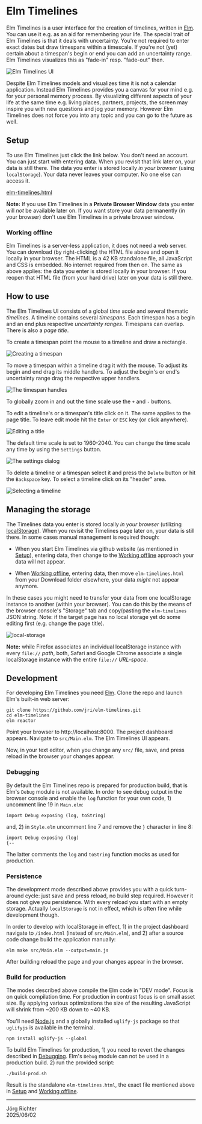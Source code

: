 # Elm Timelines

Elm Timelines is a user interface for the creation of timelines, written in [Elm](https://elm-lang.org). You can use it e.g. as an aid for remembering your life. The special trait of Elm Timelines is that it deals with uncertainty. You're not required to enter exact dates but draw timespans within a timescale. If you're not (yet) certain about a timespan's begin or end you can add an uncertainty range. Elm Timelines visualizes this as "fade-in" resp. "fade-out" then.

![Elm Timelines UI](doc/elm-timelines.png)

Despite Elm Timelines models and visualizes time it is not a calendar application. Instead Elm Timelines provides you a canvas for your mind e.g. for your personal memory process. By visualizing different aspects of your life at the same time e.g. living places, partners, projects, the screen may inspire you with new questions and jog your memory. However Elm Timelines does not force you into any topic and you can go to the future as well.

## Setup

To use Elm Timelines just click the link below. You don't need an account. You can just start with entering data. When you revisit that link later on, your data is still there. The data you enter is stored locally *in your browser* (using `localStorage`). Your data never leaves your computer. No one else can access it.

[elm-timelines.html](https://jri.github.io/elm-timelines/elm-timelines.html)

**Note:** If you use Elm Timelines in a **Private Browser Window** data you enter will *not* be available later on. If you want store your data permanently (in your browser) don't use Elm Timelines in a private browser window.

### Working offline

Elm Timelines is a server-less application, it does not need a web server. You can download (by right-clicking) the HTML file above and open it locally in your browser. The HTML is a 42 KB standalone file, all JavaScript and CSS is embedded. No internet required from then on. The same as above applies: the data you enter is stored locally in your browser. If you reopen that HTML file (from your hard drive) later on your data is still there.

## How to use

The Elm Timelines UI consists of a global *time scale* and several thematic *timelines*. A timeline contains several *timespans*. Each timespan has a begin and an end plus respective *uncertainty ranges*. Timespans can overlap. There is also a *page title*.

To create a timespan point the mouse to a timeline and draw a rectangle.

![Creating a timespan](doc/create-timespan.png)

To move a timespan within a timeline drag it with the mouse. To adjust its begin and end drag its middle handlers. To adjust the begin's or end's uncertainty range drag the respective upper handlers.

![The timespan handles](doc/timespan-handles.png)

To globally zoom in and out the time scale use the `+` and `-` buttons.

To edit a timeline's or a timespan's title click on it. The same applies to the page title. To leave edit mode hit the `Enter` or `ESC` key (or click anywhere).

![Editing a title](doc/edit-title.png)

The default time scale is set to 1960-2040. You can change the time scale any time by using the `Settings` button.

![The settings dialog](doc/settings-dialog.png)

To delete a timeline or a timespan select it and press the `Delete` button or hit the `Backspace` key. To select a timeline click on its "header" area.

![Selecting a timeline](doc/select-timeline.png)

## Managing the storage

The Timelines data you enter is stored locally *in your browser* (utilizing [localStorage](https://developer.mozilla.org/en-US/docs/Web/API/Web_Storage_API/Using_the_Web_Storage_API)).
When you revisit the Timelines page later on, your data is still there. In some cases manual management is required though:

- When you start Elm Timelines via github website (as mentioned in [Setup](#setup)), entering data, then change to the [Working offline](#working-offline) approach your data will not appear.

- When [Working offline](#working-offline), entering data, then move `elm-timelines.html` from your Download folder elsewhere, your data *might* not appear anymore.

In these cases you might need to transfer your data from one localStorage instance to another (within your browser). You can do this by the means of the browser console's "Storage" tab and copy/pasting the `elm-timelines` JSON string. Note: if the target page has no local storage yet do some editing first (e.g. change the page title).

![local-storage](doc/local-storage.png)

**Note:** while Firefox associates an individual localStorage instance with every `file://` *path*, both, Safari and Google Chrome associate a single localStorage instance with the entire `file://` *URL-space*.

## Development

For developing Elm Timelines you need [Elm](https://elm-lang.org). Clone the repo and launch Elm's built-in web server:
```
git clone https://github.com/jri/elm-timelines.git
cd elm-timelines
elm reactor
```
Point your browser to http://localhost:8000. The project dashboard appears. Navigate to `src/Main.elm`. The Elm Timelines UI appears.

Now, in your text editor, when you change any `src/` file, save, and press reload in the browser your changes appear.

### Debugging

By default the Elm Timelines repo is prepared for production build, that is Elm's `Debug` module is not available. In order to see debug output in the browser console and enable the `log` function for your own code, 1) uncomment line 19 in `Main.elm`:
```
import Debug exposing (log, toString)
```
and, 2) in `Style.elm` uncomment line 7 and remove the `}` character in line 8:
```
import Debug exposing (log)
{--
```
The latter comments the `log` and `toString` function mocks as used for production.

### Persistence

The development mode described above provides you with a quick turn-around cycle: just save and press reload, no build step required. However it does not give you persistence. With every reload you start with an empty storage. Actually `localStorage` is not in effect, which is often fine while development though.

In order to develop with localStorage in effect, 1) in the project dashboard navigate to `/index.html` (instead of `src/Main.elm`), and 2) after a source code change build the application manually:
```
elm make src/Main.elm --output=main.js
```
After building reload the page and your changes appear in the browser.

### Build for production

The modes described above compile the Elm code in "DEV mode". Focus is on quick compilation time. For production in contrast focus is on small asset size. By applying various optimizations the size of the resulting JavaScript will shrink from ~200 KB down to ~40 KB.

You'll need [Node.js](https://nodejs.org) and a globally installed `uglify-js` package so that `uglifyjs` is available in the terminal.
```
npm install uglify-js --global
```
To build Elm Timelines for production, 1) you need to revert the changes described in [Debugging](#debugging). Elm's `Debug` module can not be used in a production build. 2) run the provided script:
```
./build-prod.sh
```
Result is the standalone `elm-timelines.html`, the exact file mentioned above in [Setup](#setup) and [Working offline](#working-offline).

---
Jörg Richter  
2025/06/02
